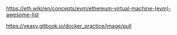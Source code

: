 https://eth.wiki/en/concepts/evm/ethereum-virtual-machine-(evm)-awesome-list

https://yeasy.gitbook.io/docker_practice/image/pull
